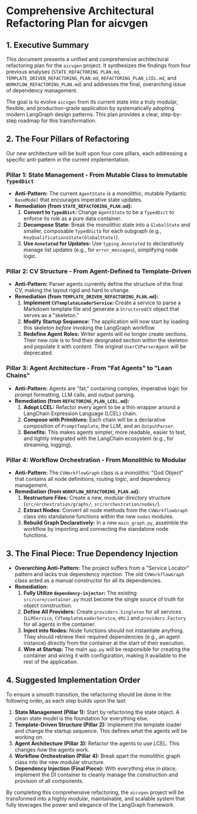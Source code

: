 # Comprehensive Architectural Refactoring Plan for aicvgen

## 1. Executive Summary

This document presents a unified and comprehensive architectural refactoring plan for the `aicvgen` project. It synthesizes the findings from four previous analyses (`STATE_REFACTORING_PLAN.md`, `TEMPLATE_DRIVEN_REFACTORING_PLAN.md`, `REFACTORING_PLAN_LCEL.md`, and `WORKFLOW_REFACTORING_PLAN.md`) and addresses the final, overarching issue of dependency management.

The goal is to evolve `aicvgen` from its current state into a truly modular, flexible, and production-grade application by systematically adopting modern LangGraph design patterns. This plan provides a clear, step-by-step roadmap for this transformation.

## 2. The Four Pillars of Refactoring

Our new architecture will be built upon four core pillars, each addressing a specific anti-pattern in the current implementation.

### Pillar 1: State Management - From Mutable Class to Immutable `TypedDict`

- **Anti-Pattern:** The current `AgentState` is a monolithic, mutable Pydantic `BaseModel` that encourages imperative state updates.
- **Remediation (from `STATE_REFACTORING_PLAN.md`):**
    1.  **Convert to `TypedDict`:** Change `AgentState` to be a `TypedDict` to enforce its role as a pure data container.
    2.  **Decompose State:** Break the monolithic state into a `GlobalState` and smaller, composable `TypedDict`s for each subgraph (e.g., `KeyQualificationsState(GlobalState)`).
    3.  **Use `Annotated` for Updates:** Use `typing.Annotated` to declaratively manage list updates (e.g., for `error_messages`), simplifying node logic.

### Pillar 2: CV Structure - From Agent-Defined to Template-Driven

- **Anti-Pattern:** Parser agents currently define the structure of the final CV, making the layout rigid and hard to change.
- **Remediation (from `TEMPLATE_DRIVEN_REFACTORING_PLAN.md`):**
    1.  **Implement `CVTemplateLoaderService`:** Create a service to parse a Markdown template file and generate a `StructuredCV` object that serves as a "skeleton."
    2.  **Modify Startup Sequence:** The application will now start by loading this skeleton *before* invoking the LangGraph workflow.
    3.  **Redefine Agent Roles:** Writer agents will no longer create sections. Their new role is to find their designated section within the skeleton and populate it with content. The original `UserCVParserAgent` will be deprecated.

### Pillar 3: Agent Architecture - From "Fat Agents" to "Lean Chains"

- **Anti-Pattern:** Agents are "fat," containing complex, imperative logic for prompt formatting, LLM calls, and output parsing.
- **Remediation (from `REFACTORING_PLAN_LCEL.md`):**
    1.  **Adopt LCEL:** Refactor every agent to be a thin wrapper around a LangChain Expression Language (LCEL) chain.
    2.  **Compose with Primitives:** Each chain will be a declarative composition of `PromptTemplate`, the LLM, and an `OutputParser`.
    3.  **Benefits:** This makes agents simpler, more readable, easier to test, and tightly integrated with the LangChain ecosystem (e.g., for streaming, logging).

### Pillar 4: Workflow Orchestration - From Monolithic to Modular

- **Anti-Pattern:** The `CVWorkflowGraph` class is a monolithic "God Object" that contains all node definitions, routing logic, and dependency management.
- **Remediation (from `WORKFLOW_REFACTORING_PLAN.md`):**
    1.  **Restructure Files:** Create a new, modular directory structure (`src/orchestration/graphs/`, `src/orchestration/nodes/`).
    2.  **Extract Nodes:** Convert all node methods from the `CVWorkflowGraph` class into standalone functions within the new `nodes` modules.
    3.  **Rebuild Graph Declaratively:** In a new `main_graph.py`, assemble the workflow by importing and connecting the standalone node functions.

## 3. The Final Piece: True Dependency Injection

- **Overarching Anti-Pattern:** The project suffers from a "Service Locator" pattern and lacks true dependency injection. The old `CVWorkflowGraph` class acted as a manual constructor for all its dependencies.
- **Remediation:**
    1.  **Fully Utilize `dependency-injector`:** The existing `src/core/container.py` must become the single source of truth for object construction.
    2.  **Define All Providers:** Create `providers.Singleton` for all services (`LLMService`, `CVTemplateLoaderService`, etc.) and `providers.Factory` for all agents in the container.
    3.  **Inject into Nodes:** Node functions should not instantiate anything. They should retrieve their required dependencies (e.g., an agent instance) directly from the container at the start of their execution.
    4.  **Wire at Startup:** The main `app.py` will be responsible for creating the container and wiring it with configuration, making it available to the rest of the application.

## 4. Suggested Implementation Order

To ensure a smooth transition, the refactoring should be done in the following order, as each step builds upon the last:

1.  **State Management (Pillar 1):** Start by refactoring the state object. A clean state model is the foundation for everything else.
2.  **Template-Driven Structure (Pillar 2):** Implement the template loader and change the startup sequence. This defines *what* the agents will be working on.
3.  **Agent Architecture (Pillar 3):** Refactor the agents to use LCEL. This changes *how* the agents work.
4.  **Workflow Orchestration (Pillar 4):** Break apart the monolithic graph class into the new modular structure.
5.  **Dependency Injection (Final Piece):** With everything else in place, implement the DI container to cleanly manage the construction and provision of all components.

By completing this comprehensive refactoring, the `aicvgen` project will be transformed into a highly modular, maintainable, and scalable system that fully leverages the power and elegance of the LangGraph framework.
